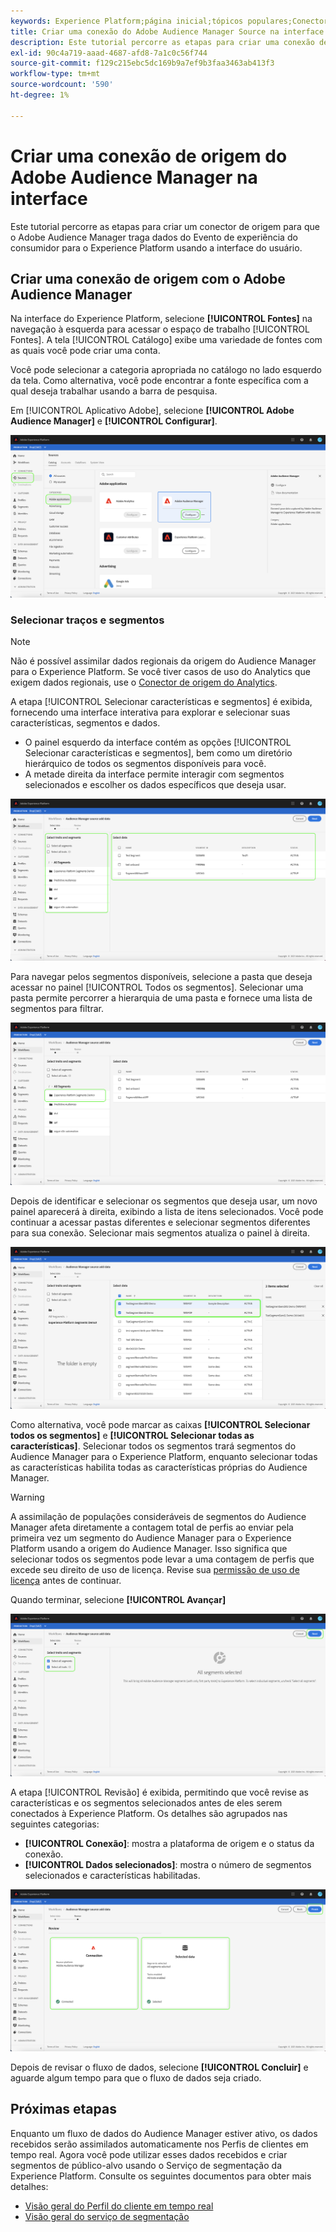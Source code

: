 ```yaml
---
keywords: Experience Platform;página inicial;tópicos populares;Conector de origem do Audience Manager;Audience Manager;conector do audience manager
title: Criar uma conexão do Adobe Audience Manager Source na interface
description: Este tutorial percorre as etapas para criar uma conexão de origem para que o Adobe Audience Manager traga dados do Evento de experiência do consumidor para o Experience Platform usando a interface do usuário.
exl-id: 90c4a719-aaad-4687-afd8-7a1c0c56f744
source-git-commit: f129c215ebc5dc169b9a7ef9b3faa3463ab413f3
workflow-type: tm+mt
source-wordcount: '590'
ht-degree: 1%

---
```


# Criar uma conexão de origem do Adobe Audience Manager na interface

Este tutorial percorre as etapas para criar um conector de origem para que o Adobe Audience Manager traga dados do Evento de experiência do consumidor para o Experience Platform usando a interface do usuário.

## Criar uma conexão de origem com o Adobe Audience Manager

Na interface do Experience Platform, selecione **[!UICONTROL Fontes]** na navegação à esquerda para acessar o espaço de trabalho [!UICONTROL Fontes]. A tela [!UICONTROL Catálogo] exibe uma variedade de fontes com as quais você pode criar uma conta.

Você pode selecionar a categoria apropriada no catálogo no lado esquerdo da tela. Como alternativa, você pode encontrar a fonte específica com a qual deseja trabalhar usando a barra de pesquisa.

Em [!UICONTROL Aplicativo Adobe], selecione **[!UICONTROL Adobe Audience Manager]** e **[!UICONTROL Configurar]**.

![catálogo](../../../../images/tutorials/create/aam/catalog.png)

### Selecionar traços e segmentos

>[!NOTE]
>
>Não é possível assimilar dados regionais da origem do Audience Manager para o Experience Platform. Se você tiver casos de uso do Analytics que exigem dados regionais, use o [Conector de origem do Analytics](../adobe-applications/analytics.md).

A etapa [!UICONTROL Selecionar características e segmentos] é exibida, fornecendo uma interface interativa para explorar e selecionar suas características, segmentos e dados.

* O painel esquerdo da interface contém as opções [!UICONTROL Selecionar características e segmentos], bem como um diretório hierárquico de todos os segmentos disponíveis para você.
* A metade direita da interface permite interagir com segmentos selecionados e escolher os dados específicos que deseja usar.

![adicionar-dados](../../../../images/tutorials/create/aam/add-data.png)

Para navegar pelos segmentos disponíveis, selecione a pasta que deseja acessar no painel [!UICONTROL Todos os segmentos]. Selecionar uma pasta permite percorrer a hierarquia de uma pasta e fornece uma lista de segmentos para filtrar.

![pasta-segmento](../../../../images/tutorials/create/aam/segment-folder.png)

Depois de identificar e selecionar os segmentos que deseja usar, um novo painel aparecerá à direita, exibindo a lista de itens selecionados. Você pode continuar a acessar pastas diferentes e selecionar segmentos diferentes para sua conexão. Selecionar mais segmentos atualiza o painel à direita.

![selecionar-dados](../../../../images/tutorials/create/aam/select-data.png)

Como alternativa, você pode marcar as caixas **[!UICONTROL Selecionar todos os segmentos]** e **[!UICONTROL Selecionar todas as características]**. Selecionar todos os segmentos trará segmentos do Audience Manager para o Experience Platform, enquanto selecionar todas as características habilita todas as características próprias do Audience Manager.

>[!WARNING]
>
>A assimilação de populações consideráveis de segmentos do Audience Manager afeta diretamente a contagem total de perfis ao enviar pela primeira vez um segmento do Audience Manager para o Experience Platform usando a origem do Audience Manager. Isso significa que selecionar todos os segmentos pode levar a uma contagem de perfis que excede seu direito de uso de licença. Revise sua [permissão de uso de licença](../../../../../dashboards/guides/license-usage.md) antes de continuar.

Quando terminar, selecione **[!UICONTROL Avançar]**

![todos os segmentos](../../../../images/tutorials/create/aam/all-segments.png)

A etapa [!UICONTROL Revisão] é exibida, permitindo que você revise as características e os segmentos selecionados antes de eles serem conectados à Experience Platform. Os detalhes são agrupados nas seguintes categorias:

* **[!UICONTROL Conexão]**: mostra a plataforma de origem e o status da conexão.
* **[!UICONTROL Dados selecionados]**: mostra o número de segmentos selecionados e características habilitadas.

![avaliação](../../../../images/tutorials/create/aam/review.png)

Depois de revisar o fluxo de dados, selecione **[!UICONTROL Concluir]** e aguarde algum tempo para que o fluxo de dados seja criado.

## Próximas etapas

Enquanto um fluxo de dados do Audience Manager estiver ativo, os dados recebidos serão assimilados automaticamente nos Perfis de clientes em tempo real. Agora você pode utilizar esses dados recebidos e criar segmentos de público-alvo usando o Serviço de segmentação da Experience Platform. Consulte os seguintes documentos para obter mais detalhes:

* [Visão geral do Perfil do cliente em tempo real](../../../../../profile/home.md)
* [Visão geral do serviço de segmentação](../../../../../segmentation/home.md)
